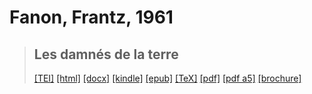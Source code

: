 # Fanon, Frantz, 1961

> ## Les damnés de la terre
>  <a title="Source XML/TEI" class="mime48 tei" href="https://hurlus.github.io/tei/fanon1961_damnes.xml">[TEI]</a>  <a title="HTML une page" class="mime48 html" href="https://hurlus.github.io/fanon1961_damnes/fanon1961_damnes.html">[html]</a>  <a title="Bureautique (LibreOffice, MS.Word)" class="mime48 docx" href="https://hurlus.github.io/fanon1961_damnes/fanon1961_damnes.docx">[docx]</a>  <a title="Amazon.kindle" class="mime48 mobi" href="https://hurlus.github.io/fanon1961_damnes/fanon1961_damnes.mobi">[kindle]</a>  <a title="EPUB, pour liseuses et téléphones" class="mime48 epub" href="https://hurlus.github.io/fanon1961_damnes/fanon1961_damnes.epub">[epub]</a>  <a title="LaTeX" class="mime48 tex" href="https://hurlus.github.io/fanon1961_damnes/fanon1961_damnes.tex">[TeX]</a>  <a title="PDF à imprimer, A4 2 colonnes" class="mime48 pdf" href="https://hurlus.github.io/fanon1961_damnes/fanon1961_damnes.pdf">[pdf]</a>  <a title="PDF à lire, A5 une colonne" class="mime48 a5" href="https://hurlus.github.io/fanon1961_damnes/fanon1961_damnes_a5.pdf">[pdf a5]</a>  <a title="Brochure à agrafer, pdf imposé pour imprimante recto/verso" class="mime48 brochure" href="https://hurlus.github.io/fanon1961_damnes/fanon1961_damnes_brochure.pdf">[brochure]</a> 
